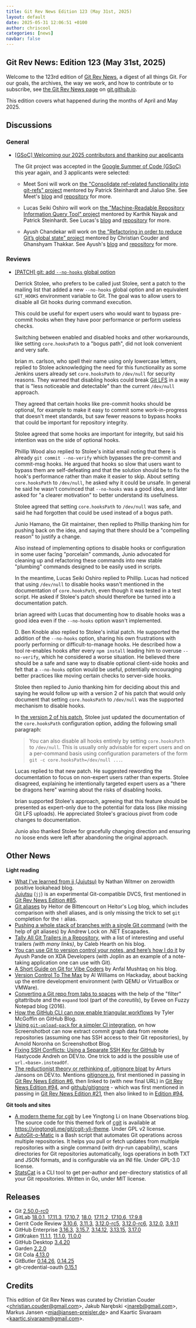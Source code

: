 ```yaml
---
title: Git Rev News Edition 123 (May 31st, 2025)
layout: default
date: 2025-05-31 12:06:51 +0100
author: chriscool
categories: [news]
navbar: false
---
```


## Git Rev News: Edition 123 (May 31st, 2025)

Welcome to the 123rd edition of [Git Rev News](https://git.github.io/rev_news/rev_news/),
a digest of all things Git. For our goals, the archives, the way we work, and how to contribute or to
subscribe, see [the Git Rev News page](https://git.github.io/rev_news/rev_news/) on [git.github.io](http://git.github.io).

This edition covers what happened during the months of April and May 2025.

## Discussions

### General

* [[GSoC] Welcoming our 2025 contributors and thanking our applicants](https://lore.kernel.org/git/A2C60325-F96A-49FC-8910-035BFC209EB5@gmail.com/)

  The Git project was accepted in the
  [Google Summer of Code (GSoC)](https://summerofcode.withgoogle.com/)
  this year again, and 3 applicants were selected:

  - Meet Soni will work on
    [the "Consolidate ref-related functionality into git-refs" project](https://summerofcode.withgoogle.com/programs/2025/projects/xVrT5e2q)
    mentored by Patrick Steinhardt and Jialuo She. See Meet's
    [blog](https://inosmeet.github.io/posts/) and
    [repository](https://github.com/inosmeet/git) for more.

  - Lucas Seiki Oshiro will work on
    [the "Machine-Readable Repository Information Query Tool" project](https://summerofcode.withgoogle.com/programs/2025/projects/fGgMYHwl)
    mentored by Karthik Nayak and Patrick
    Steinhardt. See Lucas's [blog](https://lucasoshiro.github.io/en/)
    and [repository](https://github.com/lucasoshiro/git) for more.

  - Ayush Chandekar will work on
    [the "Refactoring in order to reduce Git’s global state" project](https://summerofcode.withgoogle.com/programs/2025/projects/no7dVMeG)
    mentored by Christian Couder and Ghanshyam Thakkar. See Ayush's
    [blog](https://ayu-ch.github.io/archive.html) and
    [repository](https://github.com/ayu-ch/git) for more.

### Reviews

* [[PATCH] git: add `--no-hooks` global option](https://lore.kernel.org/git/pull.1899.git.1743719888430.gitgitgadget@gmail.com/)

  Derrick Stolee, who prefers to be called just Stolee, sent a patch
  to the mailing list that added a new `--no-hooks` global option and
  an equivalent `GIT_HOOKS` environment variable to Git. The goal was
  to allow users to disable all Git hooks during command execution.

  This could be useful for expert users who would want to bypass
  pre-commit hooks when they have poor performance or perform useless
  checks.

  Switching between enabled and disabled hooks and other workarounds,
  like setting `core.hooksPath` to a "bogus path", did not look
  convenient and very safe.

  brian m. carlson, who spell their name using only lowercase letters,
  replied to Stolee acknowledging the need for this functionality as
  some Jenkins users already set `core.hooksPath` to `/dev/null` for
  security reasons. They warned that disabling hooks could break
  [Git LFS](https://git-lfs.com/) in a way that is "less noticeable
  and detectable" than the current `/dev/null` approach.

  They agreed that certain hooks like pre-commit hooks should be
  optional, for example to make it easy to commit some
  work-in-progress that doesn't meet standards, but saw fewer reasons
  to bypass hooks that could be important for repository integrity.

  Stolee agreed that some hooks are important for integrity, but said
  his intention was on the side of optional hooks.

  Phillip Wood also replied to Stolee's initial email noting that
  there is already `git commit --no-verify` which bypasses the
  pre-commit and commit-msg hooks. He argued that hooks so slow that
  users want to bypass them are self-defeating and that the solution
  should be to fix the hook's performance rather than make it easier
  to skip. About setting `core.hooksPath` to `/dev/null`, he asked why
  it could be unsafe. In general he said he wasn't convinced that
  `--no-hooks` was a good idea, and later asked for "a clearer
  motivation" to better understand its usefulness.

  Stolee agreed that setting `core.hooksPath` to `/dev/null` was safe,
  and said he had forgotten that could be used instead of a bogus
  path.

  Junio Hamano, the Git maintainer, then replied to Phillip thanking
  him for pushing back on the idea, and saying that there should be a
  "compelling reason" to justify a change.

  Also instead of implementing options to disable hooks or
  configuration in some user facing "porcelain" commands, Junio
  advocated for cleaning up and refactoring these commands into new
  stable "plumbing" commands designed to be easily used in scripts.

  In the meantime, Lucas Seiki Oshiro replied to Phillip. Lucas had
  noticed that using `/dev/null` to disable hooks wasn't mentioned in
  the documentation of `core.hooksPath`, even though it was tested in a
  test script. He asked if Stolee's patch should therefore be turned
  into a documentation patch.

  brian agreed with Lucas that documenting how to disable hooks was a
  good idea even if the `--no-hooks` option wasn't implemented.

  D. Ben Knoble also replied to Stolee's initial patch. He supported
  the addition of the `--no-hooks` option, sharing his own
  frustrations with poorly performing or difficult-to-manage hooks. He
  described how a tool re-enables hooks after every `npm install`
  leading him to overuse `--no-verify`, which he considered a worse
  situation. He believed there should be a safe and sane way to
  disable optional client-side hooks and felt that a `--no-hooks`
  option would be useful, potentially encouraging better practices
  like moving certain checks to server-side hooks.

  Stolee then replied to Junio thanking him for deciding about this
  and saying he would follow up with a version 2 of his patch that
  would only document that setting `core.hooksPath` to `/dev/null` was
  the supported mechanism to disable hooks.

  In [the version 2 of his patch](https://lore.kernel.org/git/pull.1899.v2.git.1744818135435.gitgitgadget@gmail.com/),
  Stolee just updated the documentation of the `core.hooksPath`
  configuration option, adding the following small paragraph:

  > You can also disable all hooks entirely by setting `core.hooksPath`
  > to `/dev/null`. This is usually only advisable for expert users and
  > on a per-command basis using configuration parameters of the form
  > `git -c core.hooksPath=/dev/null ...`.

  Lucas replied to that new patch. He suggested rewording the
  documentation to focus on non-expert users rather than
  experts. Stolee disagreed, explaining he intentionally targeted
  expert users as a "there be dragons here" warning about the risks of
  disabling hooks.

  brian supported Stolee's approach, agreeing that this feature should
  be presented as expert-only due to the potential for data loss (like
  missing Git LFS uploads). He appreciated Stolee's gracious pivot
  from code changes to documentation.

  Junio also thanked Stolee for gracefully changing direction and
  ensuring no loose ends were left after abandoning the original
  approach.

<!---
### Support
-->

<!---
## Developer Spotlight:
-->

## Other News

<!--
__Various__
-->


__Light reading__

+ [What I've learned from jj (Jujutsu)](https://zerowidth.com/2025/what-ive-learned-from-jj/)
  by Nathan Witmer on zerowidth positive lookahead blog.<br>
  [Jujutsu](https://jj-vcs.github.io/) (`jj`) is an experimental Git-compatible DVCS,
  first mentioned in [Git Rev News Edition #85](https://git.github.io/rev_news/2022/03/31/edition-85/).
+ [Git aliases](https://heitorpb.github.io/bla/git-aliases/)
  by Heitor de Bittencourt on Heitor's Log blog,
  which includes comparison with shell aliases,
  and is only missing the trick to set `git` completion for the `!` alias.
+ [Pushing a whole stack of branches with a single Git command](https://andrewlock.net/pushing-a-whole-stack-of-branches-with-a-single-git-command/)
  (with the help of git aliases)
  by Andrew Lock on .NET Escapades.
+ [Tally All Git Trailers in a Repository](https://calebhearth.com/tally-git-trailers.page),
  with a list of interesting and useful trailers _(with many links)_,
  by Caleb Hearth on his blog.
+ [You can use Git to version control your notes, and here’s how I do it](https://www.xda-developers.com/you-can-use-git-to-version-control-your-notes/)
  by Ayush Pande on XDA Developers
  (with Joplin as an example of a note-taking application one can use with Git).
+ [A Short Guide on Git for Vibe Coders](https://anfalmushtaq.com/articles/a-short-guide-on-git-for-vibe-coders)
  by Anfal Mushtaq on his blog.
+ [Version Control To The Max](https://hackaday.com/2025/05/14/version-control-to-the-max/)
  by Al Williams on Hackaday,
  about backing up the entire development environment
  (with QEMU or VirtualBox or VMWare).
+ [Converting a Git repo from tabs to spaces](https://eev.ee/blog/2016/06/04/converting-a-git-repo-from-tabs-to-spaces/)
  with the help of the "filter" gitattribute and the `expand` tool (part of the _coreutils_),
  by Eevee on Fuzzy Notepad blog (2016).
+ [How the GitHub CLI can now enable triangular workflows](https://github.blog/open-source/git/how-the-github-cli-can-now-enable-triangular-workflows/)
  by Tyler McGoffin on GitHub Blog.
+ [Using `git-upload-pack` for a simpler CI integration](https://blog.screenshotbot.io/2025/05/09/using-git-upload-pack-for-a-simpler-ci-integration/),
  on how Screenshotbot can now extract commit graph data from remote repositories
  (assuming one has SSH access to their Git repositories),
  by Arnold Noronha on Screenshotbot Blog.
+ [Fixing SSH Conflicts: Using a Separate SSH Key for GitHub](https://dev.to/hastycodea/fixing-ssh-conflicts-using-a-separate-ssh-key-for-github-4in1)
  by Hastycode Andreh on DEV\.to.
  One trick to add is the possible use of `url.<base>.insteadOf`.
+ [The reductionist theory or rethinking of .gitignore bloat](https://dev.to/iegik/the-reductionist-theory-or-rethinking-of-gitignore-bloat-4gfo)
  by Arturs Jansons on DEV\.to.
  Mentions [gitignore.io](https://www.gitignore.io/),
  first mentioned in passing in [Git Rev News Edition #6](https://git.github.io/rev_news/2015/08/05/edition-6/),
  then linked to (with new final URL) in [Git Rev News Edition #94](https://git.github.io/rev_news/2022/12/31/edition-94/),
  and [github/gitignore](https://github.com/github/gitignore) - which was
  first mentioned in passing in [Git Rev News Edition #21](https://git.github.io/rev_news/2016/11/16/edition-21/),
  then also linked to in [Edition #94](https://git.github.io/rev_news/2022/12/31/edition-94/),


<!---
__Easy watching__
-->

__Git tools and sites__

+ [A modern theme for cgit](https://yingtongli.me/blog/2025/05/16/cgit.html)
  by Lee Yingtong Li on Inane Observations blog.
  The source code for this themed fork of [cgit](https://git.zx2c4.com/cgit/tree/README)
  is available at <https://yingtongli.me/git/cgit-yli-theme>.
  Under GPL v2 license.
+ [AutoGit-o-Matic](https://github.com/FPGArtktic/AutoGit-o-Matic) is a Bash script
  that automates Git operations across multiple repositories. It helps you
  pull or fetch updates from multiple repositories with a single command
  (with dry-run capability),
  scans directories for Git repositories automatically,
  logs operations in both TXT and JSON formats,
  and is configurable via an INI file.
  Under GPL-3.0 license.
+ [StatsCat](https://github.com/z1cheng/statscat) is a CLI tool
  to get per-author and per-directory statistics of all your Git repositories.
  Written in Go, under MIT license.


## Releases

+ Git [2.50.0-rc0](https://public-inbox.org/git/xmqqzfewsml1.fsf@gitster.g/)
+ GitLab [18.0.1, 17.11.3, 17.10.7](https://about.gitlab.com/releases/2025/05/21/patch-release-gitlab-18-0-1-released/),
[18.0](https://about.gitlab.com/releases/2025/05/15/gitlab-18-0-released/),
[17.11.2, 17.10.6, 17.9.8](https://about.gitlab.com/releases/2025/05/07/patch-release-gitlab-17-11-2-released/)
+ Gerrit Code Review [3.10.6](https://www.gerritcodereview.com/3.10.html#3106),
[3.11.3](https://www.gerritcodereview.com/3.11.html#3113),
[3.12.0-rc5](https://www.gerritcodereview.com/3.12.html#3120),
[3.12.0-rc6](https://www.gerritcodereview.com/3.12.html#3120),
[3.12.0](https://www.gerritcodereview.com/3.12.html#3120),
[3.9.11](https://www.gerritcodereview.com/3.9.html#3911)
+ GitHub Enterprise [3.16.3](https://docs.github.com/enterprise-server@3.16/admin/release-notes#3.16.3),
[3.15.7](https://docs.github.com/enterprise-server@3.15/admin/release-notes#3.15.7),
[3.14.12](https://docs.github.com/enterprise-server@3.14/admin/release-notes#3.14.12),
[3.13.15](https://docs.github.com/enterprise-server@3.13/admin/release-notes#3.13.15),
[3.17.0](https://docs.github.com/enterprise-server@3.17/admin/release-notes#3.17.0)
+ GitKraken [11.1.1](https://help.gitkraken.com/gitkraken-client/current/),
[11.1.0](https://help.gitkraken.com/gitkraken-client/current/),
[11.0.0](https://help.gitkraken.com/gitkraken-client/current/)
+ GitHub Desktop [3.4.20](https://desktop.github.com/release-notes/)
+ Garden [2.2.0](https://github.com/garden-rs/garden/releases/tag/v2.2.0)
+ Git Cola [4.13.0](https://github.com/git-cola/git-cola/releases/tag/v4.13.0)
+ GitButler [0.14.26](https://github.com/gitbutlerapp/gitbutler/releases/tag/release/0.14.26),
[0.14.25](https://github.com/gitbutlerapp/gitbutler/releases/tag/release/0.14.25)
+ git-credential-oauth [0.15.1](https://github.com/hickford/git-credential-oauth/releases/tag/v0.15.1)

## Credits

This edition of Git Rev News was curated by
Christian Couder &lt;<christian.couder@gmail.com>&gt;,
Jakub Narębski &lt;<jnareb@gmail.com>&gt;,
Markus Jansen &lt;<mja@jansen-preisler.de>&gt; and
Kaartic Sivaraam &lt;<kaartic.sivaraam@gmail.com>&gt;.
